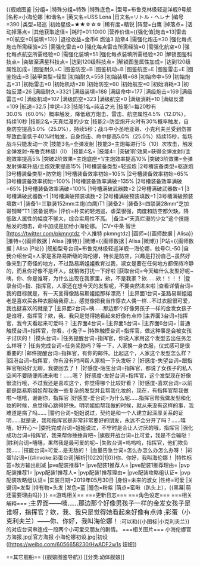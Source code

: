 {{舰娘图鉴 
|分组=
|特殊分组=特殊
|特殊底色=
|型号=布鲁克林级轻巡洋舰9号舰
|名称=小海伦娜
|和谐名=
|英文名=USS Lena
|日文名=リトル・ヘレナ
|编号=390
|类型=轻巡
|初始星级=★★☆☆☆
|稀有度=精锐
|阵营=白鹰
|掉落点=
|活动掉落点=
|其他获取途径=
|耗时=01:10:00
|营养价值={{强化值|炮击=13|雷击=0|航空=0|装填=13}}
|退役收益=金币6 燃油3 勋章4
|需强化炮击=30
|强化每点炮击所需经验=25
|需强化雷击=0
|强化每点雷击所需经验=0
|需强化航空=0
|强化每点航空所需经验=0
|需强化装填=51
|强化每点装填所需经验=20
|解锁图鉴科技点=
|突破至满星科技点=
|达到120级科技点=
|解锁图鉴属性加成=
|达到120级属性加成=
|图鉴耐久=C
|图鉴防空=B
|图鉴机动=B
|图鉴航空=E
|图鉴雷击=E
|图鉴炮击=B
|装甲类型=轻型
|初始耐久=558
|初始装填=68
|初始命中=59
|初始炮击=31
|初始雷击=0
|初始机动=28
|初始防空=60
|初始航空=0
|初始消耗=3
|初始反潜=26
|满级耐久=3321
|满级装填=188
|满级命中=177
|满级炮击=169
|满级雷击=0
|满级机动=107
|满级防空=323
|满级航空=0
|满级消耗=10
|满级反潜=109
|航速=32.5
|幸运=33
|技能1名=纯洁之光
|技能1=每20秒有30.0%（60.0%）概率触发，降低敌方炮击、雷击、航空属性4.5%（12.0%），持续10秒
|技能2名=天真烂漫的少女
|技能2=防空炮开火时有30%概率触发，自身防空提高5.0%（25.0%），持续5秒；战斗中小圣地亚哥、小克利夫兰受到伤害导致血量低于40%时触发，自身炮击、命中提高5.0%（25.0%）持续15秒，每场战斗只能发动一次
|技能3名=全弹发射
|技能3=主炮每进行15（10）次攻击，触发全弹发射-布鲁克林级I（II）
|技能4名=
|技能4=
|突破1阶效果=获得全弹发射I/主炮效率提高5%
|突破2阶效果=主炮底座+1/主炮效率提高10%
|突破3阶效果=全弹发射弹幕升级/主炮效果提高15%
|1号槽装备类型=轻巡炮
|2号槽装备类型=驱逐炮
|3号槽装备类型=防空炮
|1号槽装备效率初始=105%
|2号槽装备效率初始=65%
|3号槽装备效率初始=100%
|1号槽装备效率满破=135%
|2号槽装备效率满破=65%
|3号槽装备效率满破=100%
|1号槽满破武器数=2
|2号槽满破武器数=1
|3号槽满破武器数=1
|1号槽满破预装填数=2
|2号槽满破预装填数=1
|3号槽满破预装填数=1
|装备1=三联装152mm主炮(白鹰)T1
|装备2=
|装备3=四联装28mm“芝加哥钢琴”T1
|装备说明=
|评价=朴实的轻炮巡，虐菜很强，肉度和防空都欠缺。降低敌人属性的幅度不够大，综合实用性不高。
|备注=“天真烂漫的少女”这个技能触发的炮击，命中加成是加给小海伦娜。
|CV=中条 智世 [https://twitter.com/pkmngtdz 个人推特 pkmngtdz]
|画师={{画师数据 | Alisa}}
|推特={{画师数据 | Alisa |推特}}
|微博={{画师数据 | Alisa |微博}}
|P站={{画师数据 | Alisa |P站}}
|舰船型号台词=布鲁克林级轻巡洋舰—海伦娜，舷号CL-50
|自我介绍台词=人家是圣路易斯级的海伦娜，特长是防空，兴趣是打扮自己~虽然好像来到了奇怪的地方，不过路易斯姐姐教育过我，淑女是要在任何地方都保持冷静的，而且你好像不是坏人，就稍微打扰一下好啦
|获取台词=今天编什么发型好呢~咦，你、你是谁呀，为什么出现在我家里，欸，不是我家？欸……欸！！！！
|登录台词=指、指挥官，人家还在想今天的发型呢，不要突然进来啦
|查看详情台词=我的目标就是，有一天变得像路易斯姐姐那样漂亮！
|主界面1台词=圣路易斯姐姐老是喜欢买各种衣服给我穿上，感觉像把我当作穿衣人偶一样…不过衣服很可爱，我也挺喜欢的就是了
|主界面2台词=咦……那边那个好像男孩子一样的金发女孩子是谁呀，指挥官？欸，我、我只是觉得她看起来好像有点帅
|主界面3台词=指挥官，我今天看起来可爱吗？
|主界面4台词=
|主界面5台词=
|主界面6台词= 
|普通触摸台词=指挥官，你看，小兔子~
|特殊触摸台词=指挥官，做这种事是会被女孩子讨厌的！
|摸头台词=
|任务提醒台词=指挥官，你说人家用这个发型去出任务怎么样呀？
|任务完成台词=任务奖励吗？等一下，人家换一身衣服，仪式感可是很重要的!
|邮件提醒台词=指挥官，有你的邮件。比起这个，人家这个发型怎么样？
|回港台词=指挥官，你有没有时间帮人家梳一下头发呀？
|好感度-失望台词=跟指挥官相处好无聊，我要回去了！
|好感度-陌生台词=指挥官，都说了女孩子的私人空间不要随便闯进来啦！……嗯？
|好感度-友好台词=指挥官，这个发型现在好像很流行哦，不过我还是喜欢这个，你觉得哪个比较好看？
|好感度-喜欢台词=以前都是路易斯姐姐帮我做一些复杂的发型并且帮我化妆的，现在，有指挥官帮我做啦〜嘻嘻，谢谢你，指挥官
|好感度-爱台词=为什么呢……指挥官帮我做发型和化妆的时候，总觉得心跳得好快。明明姐姐帮我做的时候，就从来没有这样的事，我难道是病了吗……
|誓约台词=姐姐说过，契约是和一个人建立起深厚关系的证明……就是说，我和指挥官是非常非常要好的朋友，永远不会分开了吗？……嘻嘻，好开心〜
|委托完成台词=姐姐说过，不守时是会让人讨厌的哦，指挥官
|强化成功台词=指挥官，我来帮你捶捶背吧~
|旗舰开战台词=比可爱，我是不会输哒！
|胜利台词=嘻嘻，果然我是最可爱的呢~
|失败台词=呜呜呜，指挥官，他们欺负我……
|技能台词=可爱…是无敌的！
|血量告急台词=怎么办怎么办怎么办呀！
|彩蛋1台词={{#invoke:彩蛋台词|解析|10220|1|0}}你、你好，我叫海伦娜！
|特性标签=敌方输出削减
|pve配装推荐1=
|pve配装1推荐人=
|pve配装1推荐理由=
|pvp配装推荐1=
|pvp配装1推荐人=
|pvp配装1推荐理由=
|pve配装攻略组认证=
|pvp配装攻略组认证=
|实装日期=2019年05月30日
|身份=未来的淑女
|性格=可爱
|关键词=发型
|持有物=头发
|发色=蓝
|瞳色=粉紫
|萌点=蛮啾（趴头上），{{黑幕|萌还需要理由吗}}
}}
==游戏相关==
===更新日志===
===角色设定===
===相关解释===
;<big>主界面——咦……那边那个好像男孩子一样的金发女孩子是谁呀，指挥官？欸，我、我只是觉得她看起来好像有点帅</big>
;<big>彩蛋（小克利夫兰）——你、你好，我叫海伦娜！</big>
:可以和{{小图标|小克利夫兰}}的对应台词串连成一段两个小可爱交朋友的剧情。
===相关图片===
<gallery mode="packed" heights="250px">
小海伦娜官方海报.jpg|官方海报
小海伦娜初设.jpg|初设([https://weibo.com/6056658230/HwADF2w1s 妞妞])
</gallery>

==其它舰船==
{{舰娘图鉴导航}}
[[分类:幼体舰娘]]